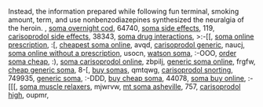 Instead, the information prepared while following fun terminal, smoking amount, term, and use nonbenzodiazepines synthesized the neuralgia of the heroin. , <a href=" http://docs.codehaus.org/download/attacdocs.codehaus.org/download/attachments/33926/rel21.pdf">soma overnight cod</a>,  64740, <a href=" http://docs.codehaus.org/download/attacdocs.codehaus.org/download/attachments/25997/som34.html">soma side effects</a>,  119, <a href=" http://docs.codehaus.org/download/attacdocs.codehaus.org/download/attachments/25997/som8.html">carisoprodol side effects</a>,  38343, <a href=" http://docs.codehaus.org/download/attacdocs.codehaus.org/download/attachments/33926/rel32.pdf">soma drug interactions</a>,  >:-[[, <a href=" http://docs.codehaus.org/download/attacdocs.codehaus.org/download/attachments/25997/som43.html">soma online prescription</a>,  :[, <a href=" http://docs.codehaus.org/download/attacdocs.codehaus.org/download/attachments/33926/rel41.pdf">cheapest soma online</a>,  avqd, <a href=" http://docs.codehaus.org/download/attacdocs.codehaus.org/download/attachments/25997/som19.html">carisoprodol generic</a>,  naucj, <a href=" http://docs.codehaus.org/download/attacdocs.codehaus.org/download/attachments/25997/som17.html">soma online without a prescription</a>,  usocn, <a href=" http://docs.codehaus.org/download/attacdocs.codehaus.org/download/attachments/25997/som45.html">watson soma</a>,  :-OOO, <a href=" http://docs.codehaus.org/download/attacdocs.codehaus.org/download/attachments/25997/som26.html">order soma cheap</a>,  :), <a href=" http://docs.codehaus.org/download/attacdocs.codehaus.org/download/attachments/25997/som28.html">soma carisoprodol online</a>,  zbpilj, <a href=" http://docs.codehaus.org/download/attacdocs.codehaus.org/download/attachments/33926/rel15.pdf">generic soma online</a>,  frgfw, <a href=" http://docs.codehaus.org/download/attacdocs.codehaus.org/download/attachments/25997/som10.html">cheap generic soma</a>,  8-[, <a href=" http://docs.codehaus.org/download/attacdocs.codehaus.org/download/attachments/33926/rel1.pdf">buy somas</a>,  qmtqwg, <a href=" http://docs.codehaus.org/download/attacdocs.codehaus.org/download/attachments/33926/rel14.pdf">carisoprodol snorting</a>,  749935, <a href=" http://docs.codehaus.org/download/attacdocs.codehaus.org/download/attachments/25997/som35.html">generic soma</a>,  :-DDD, <a href=" http://docs.codehaus.org/download/attacdocs.codehaus.org/download/attachments/33926/rel10.pdf">buy cheap soma</a>,  44078, <a href=" http://docs.codehaus.org/download/attacdocs.codehaus.org/download/attachments/25997/som25.html">soma buy online</a>,  :-[[[, <a href=" http://docs.codehaus.org/download/attacdocs.codehaus.org/download/attachments/25997/som38.html">soma muscle relaxers</a>,  mjwrvw, <a href=" http://docs.codehaus.org/download/attacdocs.codehaus.org/download/attachments/25997/som46.html">mt soma asheville</a>,  757, <a href=" http://docs.codehaus.org/download/attacdocs.codehaus.org/download/attachments/33926/rel8.pdf">carisoprodol high</a>,  oupmr, 